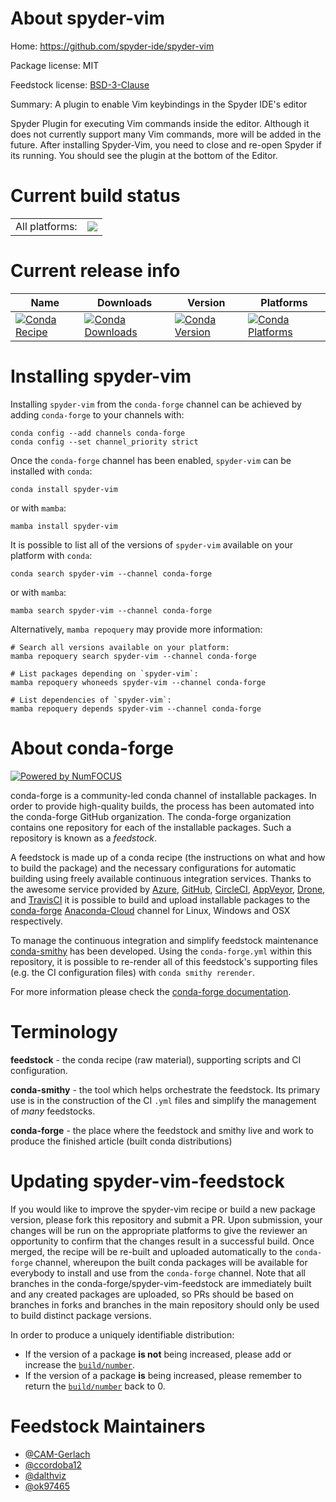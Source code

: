 About spyder-vim
================

Home: https://github.com/spyder-ide/spyder-vim

Package license: MIT

Feedstock license: [BSD-3-Clause](https://github.com/conda-forge/spyder-vim-feedstock/blob/main/LICENSE.txt)

Summary: A plugin to enable Vim keybindings in the Spyder IDE's editor

Spyder Plugin for executing Vim commands inside the editor.
Although it does not currently support many Vim commands, more will be added in the future.
After installing Spyder-Vim, you need to close and re-open Spyder if its running.
You should see the plugin at the bottom of the Editor.


Current build status
====================


<table><tr><td>All platforms:</td>
    <td>
      <a href="https://dev.azure.com/conda-forge/feedstock-builds/_build/latest?definitionId=17645&branchName=main">
        <img src="https://dev.azure.com/conda-forge/feedstock-builds/_apis/build/status/spyder-vim-feedstock?branchName=main">
      </a>
    </td>
  </tr>
</table>

Current release info
====================

| Name | Downloads | Version | Platforms |
| --- | --- | --- | --- |
| [![Conda Recipe](https://img.shields.io/badge/recipe-spyder--vim-green.svg)](https://anaconda.org/conda-forge/spyder-vim) | [![Conda Downloads](https://img.shields.io/conda/dn/conda-forge/spyder-vim.svg)](https://anaconda.org/conda-forge/spyder-vim) | [![Conda Version](https://img.shields.io/conda/vn/conda-forge/spyder-vim.svg)](https://anaconda.org/conda-forge/spyder-vim) | [![Conda Platforms](https://img.shields.io/conda/pn/conda-forge/spyder-vim.svg)](https://anaconda.org/conda-forge/spyder-vim) |

Installing spyder-vim
=====================

Installing `spyder-vim` from the `conda-forge` channel can be achieved by adding `conda-forge` to your channels with:

```
conda config --add channels conda-forge
conda config --set channel_priority strict
```

Once the `conda-forge` channel has been enabled, `spyder-vim` can be installed with `conda`:

```
conda install spyder-vim
```

or with `mamba`:

```
mamba install spyder-vim
```

It is possible to list all of the versions of `spyder-vim` available on your platform with `conda`:

```
conda search spyder-vim --channel conda-forge
```

or with `mamba`:

```
mamba search spyder-vim --channel conda-forge
```

Alternatively, `mamba repoquery` may provide more information:

```
# Search all versions available on your platform:
mamba repoquery search spyder-vim --channel conda-forge

# List packages depending on `spyder-vim`:
mamba repoquery whoneeds spyder-vim --channel conda-forge

# List dependencies of `spyder-vim`:
mamba repoquery depends spyder-vim --channel conda-forge
```


About conda-forge
=================

[![Powered by
NumFOCUS](https://img.shields.io/badge/powered%20by-NumFOCUS-orange.svg?style=flat&colorA=E1523D&colorB=007D8A)](https://numfocus.org)

conda-forge is a community-led conda channel of installable packages.
In order to provide high-quality builds, the process has been automated into the
conda-forge GitHub organization. The conda-forge organization contains one repository
for each of the installable packages. Such a repository is known as a *feedstock*.

A feedstock is made up of a conda recipe (the instructions on what and how to build
the package) and the necessary configurations for automatic building using freely
available continuous integration services. Thanks to the awesome service provided by
[Azure](https://azure.microsoft.com/en-us/services/devops/), [GitHub](https://github.com/),
[CircleCI](https://circleci.com/), [AppVeyor](https://www.appveyor.com/),
[Drone](https://cloud.drone.io/welcome), and [TravisCI](https://travis-ci.com/)
it is possible to build and upload installable packages to the
[conda-forge](https://anaconda.org/conda-forge) [Anaconda-Cloud](https://anaconda.org/)
channel for Linux, Windows and OSX respectively.

To manage the continuous integration and simplify feedstock maintenance
[conda-smithy](https://github.com/conda-forge/conda-smithy) has been developed.
Using the ``conda-forge.yml`` within this repository, it is possible to re-render all of
this feedstock's supporting files (e.g. the CI configuration files) with ``conda smithy rerender``.

For more information please check the [conda-forge documentation](https://conda-forge.org/docs/).

Terminology
===========

**feedstock** - the conda recipe (raw material), supporting scripts and CI configuration.

**conda-smithy** - the tool which helps orchestrate the feedstock.
                   Its primary use is in the construction of the CI ``.yml`` files
                   and simplify the management of *many* feedstocks.

**conda-forge** - the place where the feedstock and smithy live and work to
                  produce the finished article (built conda distributions)


Updating spyder-vim-feedstock
=============================

If you would like to improve the spyder-vim recipe or build a new
package version, please fork this repository and submit a PR. Upon submission,
your changes will be run on the appropriate platforms to give the reviewer an
opportunity to confirm that the changes result in a successful build. Once
merged, the recipe will be re-built and uploaded automatically to the
`conda-forge` channel, whereupon the built conda packages will be available for
everybody to install and use from the `conda-forge` channel.
Note that all branches in the conda-forge/spyder-vim-feedstock are
immediately built and any created packages are uploaded, so PRs should be based
on branches in forks and branches in the main repository should only be used to
build distinct package versions.

In order to produce a uniquely identifiable distribution:
 * If the version of a package **is not** being increased, please add or increase
   the [``build/number``](https://docs.conda.io/projects/conda-build/en/latest/resources/define-metadata.html#build-number-and-string).
 * If the version of a package **is** being increased, please remember to return
   the [``build/number``](https://docs.conda.io/projects/conda-build/en/latest/resources/define-metadata.html#build-number-and-string)
   back to 0.

Feedstock Maintainers
=====================

* [@CAM-Gerlach](https://github.com/CAM-Gerlach/)
* [@ccordoba12](https://github.com/ccordoba12/)
* [@dalthviz](https://github.com/dalthviz/)
* [@ok97465](https://github.com/ok97465/)

